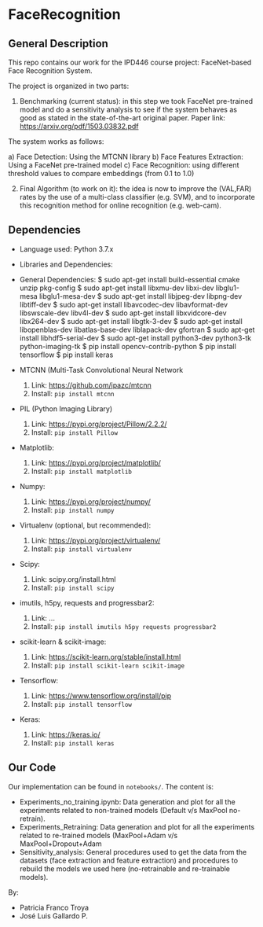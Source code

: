 # FaceRecognition

## General Description

This repo contains our work for the IPD446 course project: FaceNet-based Face Recognition System.

The project is organized in two parts:

1) Benchmarking (current status): in this step we took FaceNet pre-trained model and do a sensitivity analysis to see if the system
behaves as good as stated in the state-of-the-art original paper.
Paper link: https://arxiv.org/pdf/1503.03832.pdf

The system works as follows:

a) Face Detection: Using the MTCNN library 
b) Face Features Extraction: Using a FaceNet pre-trained model
c) Face Recognition: using different threshold values to compare embeddings (from 0.1 to 1.0)

2) Final Algorithm (to work on it): the idea is now to improve the (VAL,FAR) rates by the use of a multi-class classifier (e.g. SVM), and to incorporate this recognition method for online recognition (e.g. web-cam).

## Dependencies

- Language used: Python 3.7.x

- Libraries and Dependencies:

* General Dependencies:
$ sudo apt-get install build-essential cmake unzip pkg-config
$ sudo apt-get install libxmu-dev libxi-dev libglu1-mesa libglu1-mesa-dev
$ sudo apt-get install libjpeg-dev libpng-dev libtiff-dev
$ sudo apt-get install libavcodec-dev libavformat-dev libswscale-dev libv4l-dev
$ sudo apt-get install libxvidcore-dev libx264-dev
$ sudo apt-get install libgtk-3-dev
$ sudo apt-get install libopenblas-dev libatlas-base-dev liblapack-dev gfortran
$ sudo apt-get install libhdf5-serial-dev
$ sudo apt-get install python3-dev python3-tk python-imaging-tk
$ pip install opencv-contrib-python
$ pip install tensorflow
$ pip install keras

* MTCNN (Multi-Task Convolutional Neural Network
	1. Link: https://github.com/ipazc/mtcnn
	2. Install: `pip install mtcnn`
* PIL (Python Imaging Library)
	1. Link: https://pypi.org/project/Pillow/2.2.2/
	2. Install: `pip install Pillow`
* Matplotlib:
	1. Link: https://pypi.org/project/matplotlib/
	1. Install: `pip install matplotlib`
* Numpy:
	1. Link: https://pypi.org/project/numpy/
	2. Install: `pip install numpy`

* Virtualenv (optional, but recommended):
	1. Link: https://pypi.org/project/virtualenv/
	2. Install: `pip install virtualenv`
* Scipy:
	1. Link: scipy.org/install.html
	2. Install: `pip install scipy`
* imutils, h5py, requests and progressbar2:
	1. Link: ...
	2. Install: `pip install imutils h5py requests progressbar2`
* scikit-learn & scikit-image:
	1. Link: https://scikit-learn.org/stable/install.html
	2. Install: `pip install scikit-learn scikit-image`
* Tensorflow:
	1. Link: https://www.tensorflow.org/install/pip
	2. Install: `pip install tensorflow`
* Keras:
	1. Link: https://keras.io/
	2. Install: `pip install keras`

## Our Code

Our implementation can be found in `notebooks/`. The content is:

* Experiments_no_training.ipynb: Data generation and plot for all the experiments related to non-trained models (Default v/s MaxPool no-retrain).
* Experiments_Retraining: Data generation and plot for all the experiments related to re-trained models (MaxPool+Adam v/s MaxPool+Dropout+Adam
* Sensitivity_analysis: General procedures used to get the data from the datasets (face extraction and feature extraction) and procedures to rebuild the models we used here (no-retrainable and re-trainable models).


By:
- Patricia Franco Troya
- José Luis Gallardo P.
